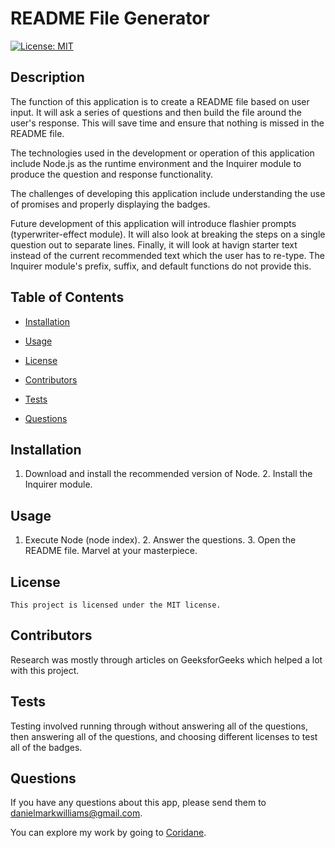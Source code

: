 
  
  # README File Generator 

  [![License: MIT](https://img.shields.io/badge/License-MIT-yellow.svg)](https://opensource.org/licenses/MIT)

  ## Description

  The function of this application is to create a README file based on user input. It will ask a series of questions and then build the file around the user's response. This will save time and ensure that nothing is missed in the README file.

  The technologies used in the development or operation of this application include Node.js as the runtime environment and the Inquirer module to produce the question and response functionality.
  
  The challenges of developing this application include understanding the use of promises and properly displaying the badges.
    
  Future development of this application will introduce flashier prompts (typerwriter-effect module). It will also look at breaking the steps on a single question out to separate lines. Finally, it will look at havign starter text instead of the current recommended text which the user has to re-type. The Inquirer module's prefix, suffix, and default functions do not provide this.

  ## Table of Contents

  * [Installation](#installation)

  * [Usage](#usage)

  * [License](#license)

  * [Contributors](#contributors)

  * [Tests](#tests)

  * [Questions](#questions)

  ## Installation

  1. Download and install the recommended version of Node. 2. Install the Inquirer module.

  ## Usage

  1. Execute Node (node index). 2. Answer the questions. 3. Open the README file. Marvel at your masterpiece.

  ## License

    This project is licensed under the MIT license.

  ## Contributors

  Research was mostly through articles on GeeksforGeeks which helped a lot with this project.
  
  ## Tests

  Testing involved running through without answering all of the questions, then answering all of the questions, and choosing different licenses to test all of the badges.

  ## Questions

  If you have any questions about this app, please send them to danielmarkwilliams@gmail.com.

  You can explore my work by going to [Coridane](https://github.com/Coridane/).

